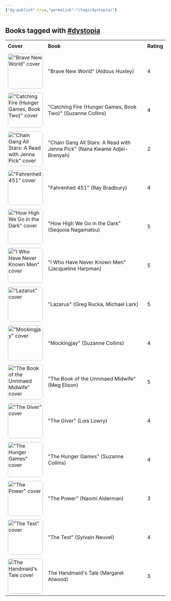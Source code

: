 ```yaml
---
{"dg-publish":true,"permalink":"/tags/dystopia/"}
---
```



<h2><span>Books tagged with <a href="#dystopia" class="tag" target="_blank" rel="noopener nofollow">#dystopia</a></span></h2><table style="border-collapse: collapse; width: 100%; font-family: inherit;"><tbody><tr><th style="text-align: left; padding: 8px; border-bottom: 2px solid var(--text-accent); background-color: var(--background-secondary);">Cover</th><th style="text-align: left; padding: 8px; border-bottom: 2px solid var(--text-accent); background-color: var(--background-secondary);">Book</th><th style="text-align: left; padding: 8px; border-bottom: 2px solid var(--text-accent); background-color: var(--background-secondary);">Rating</th></tr><tr style="background-color: var(--background-primary); transition: background-color 0.2s;"><td style="padding: 6px 8px;"><a href="obsidian://open?vault=Obsidian%20Vault&amp;file=books%2FAldous%20Huxley%20-%20Brave%20New%20World.md"><img src="http://books.google.com/books/content?id=3PabEAAAQBAJ&amp;printsec=frontcover&amp;img=1&amp;zoom=1&amp;edge=curl&amp;source=gbs_api" alt="&quot;Brave New World&quot; cover" width="110" style="border-radius: 6px;"></a></td><td style="padding: 6px 8px;"><a href="obsidian://open?vault=Obsidian%20Vault&amp;file=books%2FAldous%20Huxley%20-%20Brave%20New%20World.md" style="text-decoration: none; color: var(--text-normal);">"Brave New World" (Aldous Huxley)</a></td><td style="padding: 6px 8px;">4</td></tr><tr style="background-color: var(--background-modifier-hover); transition: background-color 0.2s;"><td style="padding: 6px 8px;"><a href="obsidian://open?vault=Obsidian%20Vault&amp;file=books%2FSuzanne%20Collins%20-%20Catching%20Fire%20(Hunger%20Games%20Book%20Two).md"><img src="http://books.google.com/books/content?id=FN5wMOZKTYMC&amp;printsec=frontcover&amp;img=1&amp;zoom=1&amp;edge=curl&amp;source=gbs_api" alt="&quot;Catching Fire (Hunger Games, Book Two)&quot; cover" width="110" style="border-radius: 6px;"></a></td><td style="padding: 6px 8px;"><a href="obsidian://open?vault=Obsidian%20Vault&amp;file=books%2FSuzanne%20Collins%20-%20Catching%20Fire%20(Hunger%20Games%20Book%20Two).md" style="text-decoration: none; color: var(--text-normal);">"Catching Fire (Hunger Games, Book Two)" (Suzanne Collins)</a></td><td style="padding: 6px 8px;">4</td></tr><tr style="background-color: var(--background-primary); transition: background-color 0.2s;"><td style="padding: 6px 8px;"><a href="obsidian://open?vault=Obsidian%20Vault&amp;file=books%2FNana%20Kwame%20Adjei-Brenyah%20-%20Chain%20Gang%20All%20Stars%20A%20Read%20with%20Jenna%20Pick.md"><img src="http://books.google.com/books/content?id=Ov14EAAAQBAJ&amp;printsec=frontcover&amp;img=1&amp;zoom=1&amp;edge=curl&amp;source=gbs_api" alt="&quot;Chain Gang All Stars: A Read with Jenna Pick&quot; cover" width="110" style="border-radius: 6px;"></a></td><td style="padding: 6px 8px;"><a href="obsidian://open?vault=Obsidian%20Vault&amp;file=books%2FNana%20Kwame%20Adjei-Brenyah%20-%20Chain%20Gang%20All%20Stars%20A%20Read%20with%20Jenna%20Pick.md" style="text-decoration: none; color: var(--text-normal);">"Chain Gang All Stars: A Read with Jenna Pick" (Nana Kwame Adjei-Brenyah)</a></td><td style="padding: 6px 8px;">2</td></tr><tr style="background-color: var(--background-modifier-hover); transition: background-color 0.2s;"><td style="padding: 6px 8px;"><a href="obsidian://open?vault=Obsidian%20Vault&amp;file=books%2FRay%20Bradbury%20-%20Fahrenheit%20451.md"><img src="http://books.google.com/books/content?id=b-o_K_AFJiUC&amp;printsec=frontcover&amp;img=1&amp;zoom=1&amp;edge=curl&amp;source=gbs_api" alt="&quot;Fahrenheit 451&quot; cover" width="110" style="border-radius: 6px;"></a></td><td style="padding: 6px 8px;"><a href="obsidian://open?vault=Obsidian%20Vault&amp;file=books%2FRay%20Bradbury%20-%20Fahrenheit%20451.md" style="text-decoration: none; color: var(--text-normal);">"Fahrenheit 451" (Ray Bradbury)</a></td><td style="padding: 6px 8px;">4</td></tr><tr style="background-color: var(--background-primary); transition: background-color 0.2s;"><td style="padding: 6px 8px;"><a href="obsidian://open?vault=Obsidian%20Vault&amp;file=books%2FSequoia%20Nagamatsu%20-%20How%20High%20We%20Go%20in%20the%20Dark.md"><img src="http://books.google.com/books/content?id=d3g4EAAAQBAJ&amp;printsec=frontcover&amp;img=1&amp;zoom=1&amp;edge=curl&amp;source=gbs_api" alt="&quot;How High We Go in the Dark&quot; cover" width="110" style="border-radius: 6px;"></a></td><td style="padding: 6px 8px;"><a href="obsidian://open?vault=Obsidian%20Vault&amp;file=books%2FSequoia%20Nagamatsu%20-%20How%20High%20We%20Go%20in%20the%20Dark.md" style="text-decoration: none; color: var(--text-normal);">"How High We Go in the Dark" (Sequoia Nagamatsu)</a></td><td style="padding: 6px 8px;">5</td></tr><tr style="background-color: var(--background-modifier-hover); transition: background-color 0.2s;"><td style="padding: 6px 8px;"><a href="obsidian://open?vault=Obsidian%20Vault&amp;file=books%2FJacqueline%20Harpman%20-%20I%20Who%20Have%20Never%20Known%20Men.md"><img src="http://books.google.com/books/content?id=qF9-J2VEFksC&amp;printsec=frontcover&amp;img=1&amp;zoom=1&amp;edge=curl&amp;source=gbs_api" alt="&quot;I Who Have Never Known Men&quot; cover" width="110" style="border-radius: 6px;"></a></td><td style="padding: 6px 8px;"><a href="obsidian://open?vault=Obsidian%20Vault&amp;file=books%2FJacqueline%20Harpman%20-%20I%20Who%20Have%20Never%20Known%20Men.md" style="text-decoration: none; color: var(--text-normal);">"I Who Have Never Known Men" (Jacqueline Harpman)</a></td><td style="padding: 6px 8px;">5</td></tr><tr style="background-color: var(--background-primary); transition: background-color 0.2s;"><td style="padding: 6px 8px;"><a href="obsidian://open?vault=Obsidian%20Vault&amp;file=books%2FGreg%20Rucka%20Michael%20Lark%20-%20Lazarus.md"><img src="http://books.google.com/books/content?id=PPrjngEACAAJ&amp;printsec=frontcover&amp;img=1&amp;zoom=1&amp;source=gbs_api" alt="&quot;Lazarus&quot; cover" width="110" style="border-radius: 6px;"></a></td><td style="padding: 6px 8px;"><a href="obsidian://open?vault=Obsidian%20Vault&amp;file=books%2FGreg%20Rucka%20Michael%20Lark%20-%20Lazarus.md" style="text-decoration: none; color: var(--text-normal);">"Lazarus" (Greg Rucka, Michael Lark)</a></td><td style="padding: 6px 8px;">5</td></tr><tr style="background-color: var(--background-modifier-hover); transition: background-color 0.2s;"><td style="padding: 6px 8px;"><a href="obsidian://open?vault=Obsidian%20Vault&amp;file=books%2FSuzanne%20Collins%20-%20Mockingjay%20(Hunger%20Games%20Book%20Three).md"><img src="http://books.google.com/books/content?id=Iw_gHtk4ghYC&amp;printsec=frontcover&amp;img=1&amp;zoom=1&amp;edge=curl&amp;source=gbs_api" alt="&quot;Mockingjay&quot; cover" width="110" style="border-radius: 6px;"></a></td><td style="padding: 6px 8px;"><a href="obsidian://open?vault=Obsidian%20Vault&amp;file=books%2FSuzanne%20Collins%20-%20Mockingjay%20(Hunger%20Games%20Book%20Three).md" style="text-decoration: none; color: var(--text-normal);">"Mockingjay" (Suzanne Collins)</a></td><td style="padding: 6px 8px;">4</td></tr><tr style="background-color: var(--background-primary); transition: background-color 0.2s;"><td style="padding: 6px 8px;"><a href="obsidian://open?vault=Obsidian%20Vault&amp;file=books%2FMeg%20Elison%20-%20The%20Book%20of%20the%20Unnmaed%20Midwife.md"><img src="http://books.google.com/books/content?id=I4aVoAEACAAJ&amp;printsec=frontcover&amp;img=1&amp;zoom=1&amp;source=gbs_api" alt="&quot;The Book of the Unnmaed Midwife&quot; cover" width="110" style="border-radius: 6px;"></a></td><td style="padding: 6px 8px;"><a href="obsidian://open?vault=Obsidian%20Vault&amp;file=books%2FMeg%20Elison%20-%20The%20Book%20of%20the%20Unnmaed%20Midwife.md" style="text-decoration: none; color: var(--text-normal);">"The Book of the Unnmaed Midwife" (Meg Elison)</a></td><td style="padding: 6px 8px;">5</td></tr><tr style="background-color: var(--background-modifier-hover); transition: background-color 0.2s;"><td style="padding: 6px 8px;"><a href="obsidian://open?vault=Obsidian%20Vault&amp;file=books%2FLois%20Lowry%20-%20The%20Giver.md"><img src="http://books.google.com/books/content?id=hKN9xV-xl2kC&amp;printsec=frontcover&amp;img=1&amp;zoom=1&amp;edge=curl&amp;source=gbs_api" alt="&quot;The Giver&quot; cover" width="110" style="border-radius: 6px;"></a></td><td style="padding: 6px 8px;"><a href="obsidian://open?vault=Obsidian%20Vault&amp;file=books%2FLois%20Lowry%20-%20The%20Giver.md" style="text-decoration: none; color: var(--text-normal);">"The Giver" (Lois Lowry)</a></td><td style="padding: 6px 8px;">4</td></tr><tr style="background-color: var(--background-primary); transition: background-color 0.2s;"><td style="padding: 6px 8px;"><a href="obsidian://open?vault=Obsidian%20Vault&amp;file=books%2FSuzanne%20Collins%20-%20The%20Hunger%20Games.md"><img src="http://books.google.com/books/content?id=unQIPQAACAAJ&amp;printsec=frontcover&amp;img=1&amp;zoom=1&amp;source=gbs_api" alt="&quot;The Hunger Games&quot; cover" width="110" style="border-radius: 6px;"></a></td><td style="padding: 6px 8px;"><a href="obsidian://open?vault=Obsidian%20Vault&amp;file=books%2FSuzanne%20Collins%20-%20The%20Hunger%20Games.md" style="text-decoration: none; color: var(--text-normal);">"The Hunger Games" (Suzanne Collins)</a></td><td style="padding: 6px 8px;">4</td></tr><tr style="background-color: var(--background-modifier-hover); transition: background-color 0.2s;"><td style="padding: 6px 8px;"><a href="obsidian://open?vault=Obsidian%20Vault&amp;file=books%2FNaomi%20Alderman%20-%20The%20Power.md"><img src="http://books.google.com/books/content?id=xS_eDQAAQBAJ&amp;printsec=frontcover&amp;img=1&amp;zoom=1&amp;source=gbs_api" alt="&quot;The Power&quot; cover" width="110" style="border-radius: 6px;"></a></td><td style="padding: 6px 8px;"><a href="obsidian://open?vault=Obsidian%20Vault&amp;file=books%2FNaomi%20Alderman%20-%20The%20Power.md" style="text-decoration: none; color: var(--text-normal);">"The Power" (Naomi Alderman)</a></td><td style="padding: 6px 8px;">3</td></tr><tr style="background-color: var(--background-primary); transition: background-color 0.2s;"><td style="padding: 6px 8px;"><a href="obsidian://open?vault=Obsidian%20Vault&amp;file=books%2FSylvain%20Neuvel%20-%20The%20Test.md"><img src="http://books.google.com/books/content?id=3b5uDwAAQBAJ&amp;printsec=frontcover&amp;img=1&amp;zoom=1&amp;edge=curl&amp;source=gbs_api" alt="&quot;The Test&quot; cover" width="110" style="border-radius: 6px;"></a></td><td style="padding: 6px 8px;"><a href="obsidian://open?vault=Obsidian%20Vault&amp;file=books%2FSylvain%20Neuvel%20-%20The%20Test.md" style="text-decoration: none; color: var(--text-normal);">"The Test" (Sylvain Neuvel)</a></td><td style="padding: 6px 8px;">4</td></tr><tr style="background-color: var(--background-modifier-hover); transition: background-color 0.2s;"><td style="padding: 6px 8px;"><a href="obsidian://open?vault=Obsidian%20Vault&amp;file=books%2FMargaret%20Atwood%20-%20The%20Handmaid's%20Tale.md"><img src="http://books.google.com/books/content?id=ZrsVZKWJg4UC&amp;printsec=frontcover&amp;img=1&amp;zoom=1&amp;edge=curl&amp;source=gbs_api" alt="The Handmaid's Tale cover" width="110" style="border-radius: 6px;"></a></td><td style="padding: 6px 8px;"><a href="obsidian://open?vault=Obsidian%20Vault&amp;file=books%2FMargaret%20Atwood%20-%20The%20Handmaid's%20Tale.md" style="text-decoration: none; color: var(--text-normal);">The Handmaid's Tale (Margaret Atwood)</a></td><td style="padding: 6px 8px;">3</td></tr></tbody></table>
